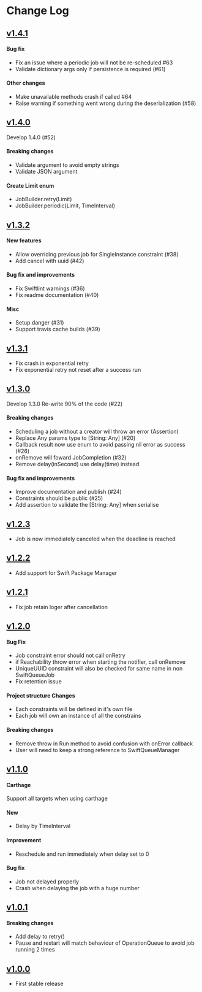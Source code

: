 # Change Log

## [v1.4.1](https://github.com/lucas34/SwiftQueue/tree/1.4.1)

#### Bug fix 
- Fix an issue where a periodic job will not be re-scheduled #63
- Validate dictionary args only if persistence is required (#61)

#### Other changes
- Make unavailable methods crash if called #64
- Raise warning if something went wrong during the deserialization (#58)

## [v1.4.0](https://github.com/lucas34/SwiftQueue/tree/1.4.0)

Develop 1.4.0 (#52)

#### Breaking changes
- Validate argument to avoid empty strings
- Validate JSON argument

#### Create Limit enum
- JobBuilder.retry(Limit)
- JobBuilder.periodic(Limit, TimeInterval)

## [v1.3.2](https://github.com/lucas34/SwiftQueue/tree/1.3.2)

#### New features
- Allow overriding previous job for SingleInstance constraint (#38)
- Add cancel with uuid (#42)

#### Bug fix and improvements
- Fix Swiftlint warnings (#36)
- Fix readme documentation (#40)

#### Misc
- Setup danger (#31)
- Support travis cache builds (#39)

## [v1.3.1](https://github.com/lucas34/SwiftQueue/tree/1.3.1)

- Fix crash in exponential retry
- Fix exponential retry not reset after a success run

## [v1.3.0](https://github.com/lucas34/SwiftQueue/tree/1.3.0)
Develop 1.3.0 Re-write 90% of the code (#22) 

#### Breaking changes 
- Scheduling a job without a creator will throw an error (Assertion) 
- Replace Any params type to [String: Any] (#20) 
- Callback result now use enum to avoid passing nil error as success (#26) 
- onRemove will foward JobCompletion (#32)
- Remove delay(inSecond) use delay(time) instead 

#### Bug fix and improvements 
- Improve documentation and publish (#24) 
- Constraints should be public (#25) 
- Add assertion to validate the [String: Any] when serialise 

## [v1.2.3](https://github.com/lucas34/SwiftQueue/tree/1.2.3)

- Job is now immediately canceled when the deadline is reached

## [v1.2.2](https://github.com/lucas34/SwiftQueue/tree/1.2.2)

- Add support for Swift Package Manager

## [v1.2.1](https://github.com/lucas34/SwiftQueue/tree/1.2.1)

- Fix job retain loger after cancellation

## [v1.2.0](https://github.com/lucas34/SwiftQueue/tree/1.2.0)

#### Bug Fix
- Job constraint error should not call onRetry
- if Reachability throw error when starting the notifier, call onRemove
- UniqueUUID constraint will also be checked for same name in non SwiftQueueJob
- Fix retention issue

#### Project structure Changes
- Each constraints will be defined in it's own file
- Each job will own an instance of all the constrains

#### Breaking changes
- Remove throw in Run method to avoid confusion with onError callback
- User will need to keep a strong reference to SwiftQueueManager

## [v1.1.0](https://github.com/lucas34/SwiftQueue/tree/1.1.0)

#### Carthage
Support all targets when using carthage

#### New
- Delay by TimeInterval

#### Improvement
- Reschedule and run immediately when delay set to 0 

#### Bug fix
- Job not delayed properly
- Crash when delaying the job with a huge number

## [v1.0.1](https://github.com/lucas34/SwiftQueue/tree/1.0.1)

#### Breaking changes
- Add delay to retry()
- Pause and restart will match behaviour of OperationQueue to avoid job running 2 times

## [v1.0.0](https://github.com/lucas34/SwiftQueue/tree/1.0.0)

- First stable release